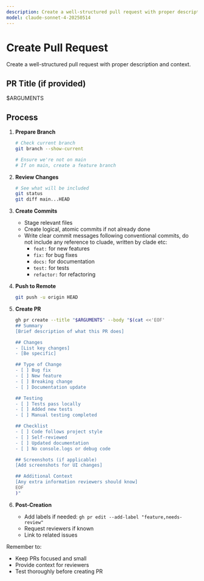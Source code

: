 ```yaml
---
description: Create a well-structured pull request with proper description and context
model: claude-sonnet-4-20250514
---
```


# Create Pull Request

Create a well-structured pull request with proper description and context.

## PR Title (if provided)

$ARGUMENTS

## Process

1. **Prepare Branch**

   ```bash
   # Check current branch
   git branch --show-current

   # Ensure we're not on main
   # If on main, create a feature branch
   ```

2. **Review Changes**

   ```bash
   # See what will be included
   git status
   git diff main...HEAD
   ```

3. **Create Commits**

   - Stage relevant files
   - Create logical, atomic commits if not already done
   - Write clear commit messages following conventional commits, do not include any reference to cluade, written by clade etc:
     - `feat:` for new features
     - `fix:` for bug fixes
     - `docs:` for documentation
     - `test:` for tests
     - `refactor:` for refactoring

4. **Push to Remote**

   ```bash
   git push -u origin HEAD
   ```

5. **Create PR**

   ```bash
   gh pr create --title "$ARGUMENTS" --body "$(cat <<'EOF'
   ## Summary
   [Brief description of what this PR does]

   ## Changes
   - [List key changes]
   - [Be specific]

   ## Type of Change
   - [ ] Bug fix
   - [ ] New feature
   - [ ] Breaking change
   - [ ] Documentation update

   ## Testing
   - [ ] Tests pass locally
   - [ ] Added new tests
   - [ ] Manual testing completed

   ## Checklist
   - [ ] Code follows project style
   - [ ] Self-reviewed
   - [ ] Updated documentation
   - [ ] No console.logs or debug code

   ## Screenshots (if applicable)
   [Add screenshots for UI changes]

   ## Additional Context
   [Any extra information reviewers should know]
   EOF
   )"
   ```

6. **Post-Creation**
   - Add labels if needed: `gh pr edit --add-label "feature,needs-review"`
   - Request reviewers if known
   - Link to related issues

Remember to:

- Keep PRs focused and small
- Provide context for reviewers
- Test thoroughly before creating PR
